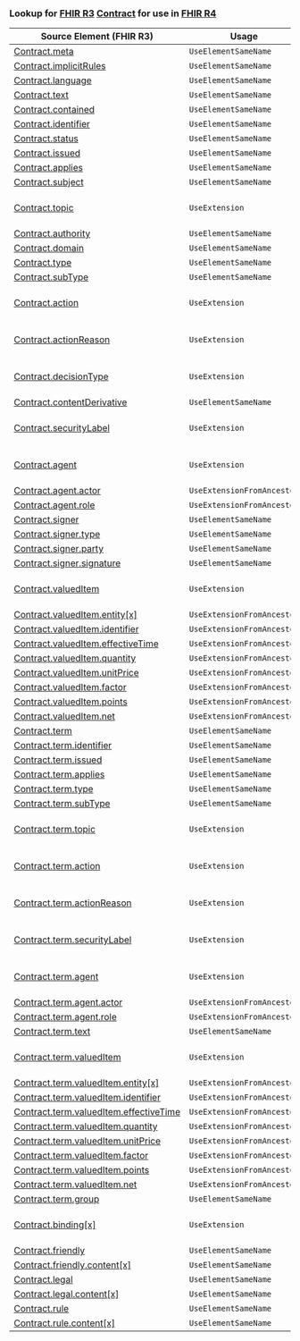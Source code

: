 ### Lookup for [FHIR R3](https://hl7.org/fhir/STU3/) [Contract](https://hl7.org/fhir/STU3/Contract.html) for use in [FHIR R4](https://hl7.org/fhir/R4/)

| Source Element (FHIR R3) | Usage | Target |
| -------------- | ----- | ------ |
| [Contract.meta](https://hl7.org/fhir/STU3/Contract.html#resource) | `UseElementSameName` | [Contract.meta](https://hl7.org/fhir/R4/Contract.html#resource) |
| [Contract.implicitRules](https://hl7.org/fhir/STU3/Contract.html#resource) | `UseElementSameName` | [Contract.implicitRules](https://hl7.org/fhir/R4/Contract.html#resource) |
| [Contract.language](https://hl7.org/fhir/STU3/Contract.html#resource) | `UseElementSameName` | [Contract.language](https://hl7.org/fhir/R4/Contract.html#resource) |
| [Contract.text](https://hl7.org/fhir/STU3/Contract.html#resource) | `UseElementSameName` | [Contract.text](https://hl7.org/fhir/R4/Contract.html#resource) |
| [Contract.contained](https://hl7.org/fhir/STU3/Contract.html#resource) | `UseElementSameName` | [Contract.contained](https://hl7.org/fhir/R4/Contract.html#resource) |
| [Contract.identifier](https://hl7.org/fhir/STU3/Contract.html#resource) | `UseElementSameName` | [Contract.identifier](https://hl7.org/fhir/R4/Contract.html#resource) |
| [Contract.status](https://hl7.org/fhir/STU3/Contract.html#resource) | `UseElementSameName` | [Contract.status](https://hl7.org/fhir/R4/Contract.html#resource) |
| [Contract.issued](https://hl7.org/fhir/STU3/Contract.html#resource) | `UseElementSameName` | [Contract.issued](https://hl7.org/fhir/R4/Contract.html#resource) |
| [Contract.applies](https://hl7.org/fhir/STU3/Contract.html#resource) | `UseElementSameName` | [Contract.applies](https://hl7.org/fhir/R4/Contract.html#resource) |
| [Contract.subject](https://hl7.org/fhir/STU3/Contract.html#resource) | `UseElementSameName` | [Contract.subject](https://hl7.org/fhir/R4/Contract.html#resource) |
| [Contract.topic](https://hl7.org/fhir/STU3/Contract.html#resource) | `UseExtension` | [http://hl7.org/fhir/3.0/StructureDefinition/extension-Contract.topic](StructureDefinition-ext-R3-Contract.topic.html) |
| [Contract.authority](https://hl7.org/fhir/STU3/Contract.html#resource) | `UseElementSameName` | [Contract.authority](https://hl7.org/fhir/R4/Contract.html#resource) |
| [Contract.domain](https://hl7.org/fhir/STU3/Contract.html#resource) | `UseElementSameName` | [Contract.domain](https://hl7.org/fhir/R4/Contract.html#resource) |
| [Contract.type](https://hl7.org/fhir/STU3/Contract.html#resource) | `UseElementSameName` | [Contract.type](https://hl7.org/fhir/R4/Contract.html#resource) |
| [Contract.subType](https://hl7.org/fhir/STU3/Contract.html#resource) | `UseElementSameName` | [Contract.subType](https://hl7.org/fhir/R4/Contract.html#resource) |
| [Contract.action](https://hl7.org/fhir/STU3/Contract.html#resource) | `UseExtension` | [http://hl7.org/fhir/3.0/StructureDefinition/extension-Contract.action](StructureDefinition-ext-R3-Contract.action.html) |
| [Contract.actionReason](https://hl7.org/fhir/STU3/Contract.html#resource) | `UseExtension` | [http://hl7.org/fhir/3.0/StructureDefinition/extension-Contract.actionReason](StructureDefinition-ext-R3-Contract.actionReason.html) |
| [Contract.decisionType](https://hl7.org/fhir/STU3/Contract.html#resource) | `UseExtension` | [http://hl7.org/fhir/3.0/StructureDefinition/extension-Contract.decisionType](StructureDefinition-ext-R3-Contract.decisionType.html) |
| [Contract.contentDerivative](https://hl7.org/fhir/STU3/Contract.html#resource) | `UseElementSameName` | [Contract.contentDerivative](https://hl7.org/fhir/R4/Contract.html#resource) |
| [Contract.securityLabel](https://hl7.org/fhir/STU3/Contract.html#resource) | `UseExtension` | [http://hl7.org/fhir/3.0/StructureDefinition/extension-Contract.securityLabel](StructureDefinition-ext-R3-Contract.securityLabel.html) |
| [Contract.agent](https://hl7.org/fhir/STU3/Contract.html#resource) | `UseExtension` | [http://hl7.org/fhir/3.0/StructureDefinition/extension-Contract.agent](StructureDefinition-ext-R3-Contract.agent.html) |
| [Contract.agent.actor](https://hl7.org/fhir/STU3/Contract.html#resource) | `UseExtensionFromAncestor` | - |
| [Contract.agent.role](https://hl7.org/fhir/STU3/Contract.html#resource) | `UseExtensionFromAncestor` | - |
| [Contract.signer](https://hl7.org/fhir/STU3/Contract.html#resource) | `UseElementSameName` | [Contract.signer](https://hl7.org/fhir/R4/Contract.html#resource) |
| [Contract.signer.type](https://hl7.org/fhir/STU3/Contract.html#resource) | `UseElementSameName` | [Contract.signer.type](https://hl7.org/fhir/R4/Contract.html#resource) |
| [Contract.signer.party](https://hl7.org/fhir/STU3/Contract.html#resource) | `UseElementSameName` | [Contract.signer.party](https://hl7.org/fhir/R4/Contract.html#resource) |
| [Contract.signer.signature](https://hl7.org/fhir/STU3/Contract.html#resource) | `UseElementSameName` | [Contract.signer.signature](https://hl7.org/fhir/R4/Contract.html#resource) |
| [Contract.valuedItem](https://hl7.org/fhir/STU3/Contract.html#resource) | `UseExtension` | [http://hl7.org/fhir/3.0/StructureDefinition/extension-Contract.valuedItem](StructureDefinition-ext-R3-Contract.valuedItem.html) |
| [Contract.valuedItem.entity[x]](https://hl7.org/fhir/STU3/Contract.html#resource) | `UseExtensionFromAncestor` | - |
| [Contract.valuedItem.identifier](https://hl7.org/fhir/STU3/Contract.html#resource) | `UseExtensionFromAncestor` | - |
| [Contract.valuedItem.effectiveTime](https://hl7.org/fhir/STU3/Contract.html#resource) | `UseExtensionFromAncestor` | - |
| [Contract.valuedItem.quantity](https://hl7.org/fhir/STU3/Contract.html#resource) | `UseExtensionFromAncestor` | - |
| [Contract.valuedItem.unitPrice](https://hl7.org/fhir/STU3/Contract.html#resource) | `UseExtensionFromAncestor` | - |
| [Contract.valuedItem.factor](https://hl7.org/fhir/STU3/Contract.html#resource) | `UseExtensionFromAncestor` | - |
| [Contract.valuedItem.points](https://hl7.org/fhir/STU3/Contract.html#resource) | `UseExtensionFromAncestor` | - |
| [Contract.valuedItem.net](https://hl7.org/fhir/STU3/Contract.html#resource) | `UseExtensionFromAncestor` | - |
| [Contract.term](https://hl7.org/fhir/STU3/Contract.html#resource) | `UseElementSameName` | [Contract.term](https://hl7.org/fhir/R4/Contract.html#resource) |
| [Contract.term.identifier](https://hl7.org/fhir/STU3/Contract.html#resource) | `UseElementSameName` | [Contract.term.identifier](https://hl7.org/fhir/R4/Contract.html#resource) |
| [Contract.term.issued](https://hl7.org/fhir/STU3/Contract.html#resource) | `UseElementSameName` | [Contract.term.issued](https://hl7.org/fhir/R4/Contract.html#resource) |
| [Contract.term.applies](https://hl7.org/fhir/STU3/Contract.html#resource) | `UseElementSameName` | [Contract.term.applies](https://hl7.org/fhir/R4/Contract.html#resource) |
| [Contract.term.type](https://hl7.org/fhir/STU3/Contract.html#resource) | `UseElementSameName` | [Contract.term.type](https://hl7.org/fhir/R4/Contract.html#resource) |
| [Contract.term.subType](https://hl7.org/fhir/STU3/Contract.html#resource) | `UseElementSameName` | [Contract.term.subType](https://hl7.org/fhir/R4/Contract.html#resource) |
| [Contract.term.topic](https://hl7.org/fhir/STU3/Contract.html#resource) | `UseExtension` | [http://hl7.org/fhir/3.0/StructureDefinition/extension-Contract.term.topic](StructureDefinition-ext-R3-Contract.te.topic.html) |
| [Contract.term.action](https://hl7.org/fhir/STU3/Contract.html#resource) | `UseExtension` | [http://hl7.org/fhir/3.0/StructureDefinition/extension-Contract.term.action](StructureDefinition-ext-R3-Contract.te.action.html) |
| [Contract.term.actionReason](https://hl7.org/fhir/STU3/Contract.html#resource) | `UseExtension` | [http://hl7.org/fhir/3.0/StructureDefinition/extension-Contract.term.actionReason](StructureDefinition-ext-R3-Contract.te.actionReason.html) |
| [Contract.term.securityLabel](https://hl7.org/fhir/STU3/Contract.html#resource) | `UseExtension` | [http://hl7.org/fhir/3.0/StructureDefinition/extension-Contract.term.securityLabel](StructureDefinition-ext-R3-Contract.te.securityLabel.html) |
| [Contract.term.agent](https://hl7.org/fhir/STU3/Contract.html#resource) | `UseExtension` | [http://hl7.org/fhir/3.0/StructureDefinition/extension-Contract.term.agent](StructureDefinition-ext-R3-Contract.te.agent.html) |
| [Contract.term.agent.actor](https://hl7.org/fhir/STU3/Contract.html#resource) | `UseExtensionFromAncestor` | - |
| [Contract.term.agent.role](https://hl7.org/fhir/STU3/Contract.html#resource) | `UseExtensionFromAncestor` | - |
| [Contract.term.text](https://hl7.org/fhir/STU3/Contract.html#resource) | `UseElementSameName` | [Contract.term.text](https://hl7.org/fhir/R4/Contract.html#resource) |
| [Contract.term.valuedItem](https://hl7.org/fhir/STU3/Contract.html#resource) | `UseExtension` | [http://hl7.org/fhir/3.0/StructureDefinition/extension-Contract.term.valuedItem](StructureDefinition-ext-R3-Contract.te.valuedItem.html) |
| [Contract.term.valuedItem.entity[x]](https://hl7.org/fhir/STU3/Contract.html#resource) | `UseExtensionFromAncestor` | - |
| [Contract.term.valuedItem.identifier](https://hl7.org/fhir/STU3/Contract.html#resource) | `UseExtensionFromAncestor` | - |
| [Contract.term.valuedItem.effectiveTime](https://hl7.org/fhir/STU3/Contract.html#resource) | `UseExtensionFromAncestor` | - |
| [Contract.term.valuedItem.quantity](https://hl7.org/fhir/STU3/Contract.html#resource) | `UseExtensionFromAncestor` | - |
| [Contract.term.valuedItem.unitPrice](https://hl7.org/fhir/STU3/Contract.html#resource) | `UseExtensionFromAncestor` | - |
| [Contract.term.valuedItem.factor](https://hl7.org/fhir/STU3/Contract.html#resource) | `UseExtensionFromAncestor` | - |
| [Contract.term.valuedItem.points](https://hl7.org/fhir/STU3/Contract.html#resource) | `UseExtensionFromAncestor` | - |
| [Contract.term.valuedItem.net](https://hl7.org/fhir/STU3/Contract.html#resource) | `UseExtensionFromAncestor` | - |
| [Contract.term.group](https://hl7.org/fhir/STU3/Contract.html#resource) | `UseElementSameName` | [Contract.term.group](https://hl7.org/fhir/R4/Contract.html#resource) |
| [Contract.binding[x]](https://hl7.org/fhir/STU3/Contract.html#resource) | `UseExtension` | [http://hl7.org/fhir/3.0/StructureDefinition/extension-Contract.binding](StructureDefinition-ext-R3-Contract.binding.html) |
| [Contract.friendly](https://hl7.org/fhir/STU3/Contract.html#resource) | `UseElementSameName` | [Contract.friendly](https://hl7.org/fhir/R4/Contract.html#resource) |
| [Contract.friendly.content[x]](https://hl7.org/fhir/STU3/Contract.html#resource) | `UseElementSameName` | [Contract.friendly.content[x]](https://hl7.org/fhir/R4/Contract.html#resource) |
| [Contract.legal](https://hl7.org/fhir/STU3/Contract.html#resource) | `UseElementSameName` | [Contract.legal](https://hl7.org/fhir/R4/Contract.html#resource) |
| [Contract.legal.content[x]](https://hl7.org/fhir/STU3/Contract.html#resource) | `UseElementSameName` | [Contract.legal.content[x]](https://hl7.org/fhir/R4/Contract.html#resource) |
| [Contract.rule](https://hl7.org/fhir/STU3/Contract.html#resource) | `UseElementSameName` | [Contract.rule](https://hl7.org/fhir/R4/Contract.html#resource) |
| [Contract.rule.content[x]](https://hl7.org/fhir/STU3/Contract.html#resource) | `UseElementSameName` | [Contract.rule.content[x]](https://hl7.org/fhir/R4/Contract.html#resource) |
